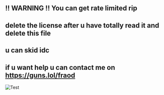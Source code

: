 !! WARNING !!
You can get rate limited rip
------------------------------
delete the license after u have totally read it and delete this file
---------------------------------------------------------------------
u can skid idc
--------------
if u want help u can contact me on https://guns.lol/fraod
---------------------------------------------------------
![Test](https://github.com/user-attachments/assets/6dd94345-88fd-4534-b31d-c96278b93902)
